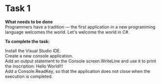 # **Task 1**
**What needs to be done**  
Programmers have a tradition — the first application in a new programming language welcomes the world. Let's welcome the world in C#.

**To complete the task:**

Install the Visual Studio IDE.  
Create a new console application.  
Add an output statement to the Console screen.WriteLine and use it to print the inscription: Hello World!!!  
Add a Console.ReadKey, so that the application does not close when the execution is completed.  
